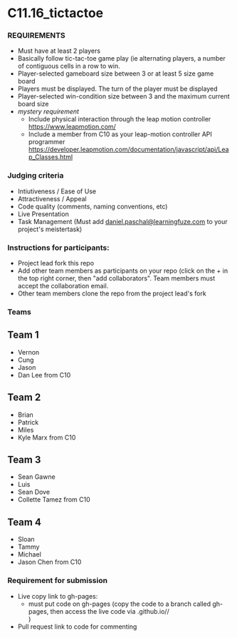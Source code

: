 # C11.16_tictactoe

### REQUIREMENTS
- Must have at least 2 players
- Basically follow tic-tac-toe game play (ie alternating players, a number of contiguous cells in a row to win.
- Player-selected gameboard size between 3 or at least 5 size game board
- Players must be displayed.  The turn of the player must be displayed
- Player-selected win-condition size between 3 and the maximum current board size
- *mystery requirement*
  - Include physical interaction through the leap motion controller https://www.leapmotion.com/
  - Include a member from C10 as your leap-motion controller API programmer https://developer.leapmotion.com/documentation/javascript/api/Leap_Classes.html

### Judging criteria
- Intiutiveness / Ease of Use
- Attractiveness / Appeal
- Code quality (comments, naming conventions, etc)
- Live Presentation
- Task Management  (Must add daniel.paschal@learningfuze.com to your project's meistertask)

### Instructions for participants:
- Project lead fork this repo
- Add other team members as participants on your repo (click on the + in the top right corner, then "add collaborators".  Team members must accept the collaboration email.
- Other team members clone the repo from the project lead's fork

### Teams
## Team 1
- Vernon
- Cung
- Jason
- Dan Lee from C10

## Team 2
- Brian
- Patrick
- Miles
- Kyle Marx from C10

## Team 3
- Sean Gawne
- Luis
- Sean Dove
- Collette Tamez from C10

## Team 4
- Sloan
- Tammy
- Michael
- Jason Chen from C10

### Requirement for submission
- Live copy link to gh-pages: 
	- must put code on gh-pages (copy the code to a branch called gh-pages, then access the live code via <your user name>.github.io/<repo name>/<main file name>)
- Pull request link to code for commenting

